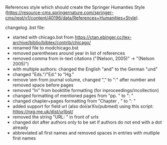 References style which should create the Springer Humanties Style (https://resource-cms.springernature.com/springer-cms/rest/v1/content/40196/data/References+Humanities+Style).

changelog .bst file:
- started with chicago.bst from https://ctan.ebinger.cc/tex-archive/biblio/bibtex/contrib/chicago/
- renamed file to modchicago.bst
- removed parentheses around year in list of references
- removed comma from in-text citations ("(Nelson, 2005)" -> "(Nelson 2005)")
- with multiple authors: changed the English "and" to the German "und"
- changed "Eds."/"Ed." to "Hg."
- remove \em from journal volume, changed "," to ":" after number and removed space before pages
- removed "In" from booktitle formatting (for inproceedings/incollection)
- changed formatting of mentioned pages from "pp. " to ": "
- changed chapter+pages formatting from "Chapter <number>, <pages>" to "<number>: <pages>"
- added support for field url (also doi/arXiv/pubmed) using this script: https://nxg.me.uk/dist/urlbst/
- removed the string "URL: " in front of urls
- changed dot after authors only to be set if authors do not end with a dot already
- abbreviated all first names and removed spaces in entries with mutliple first names

